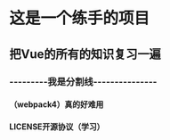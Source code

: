 # 这是一个练手的项目

## 把Vue的所有的知识复习一遍

### ---------我是分割线---------------

#### （webpack4）真的好难用

#### LICENSE开源协议（学习）